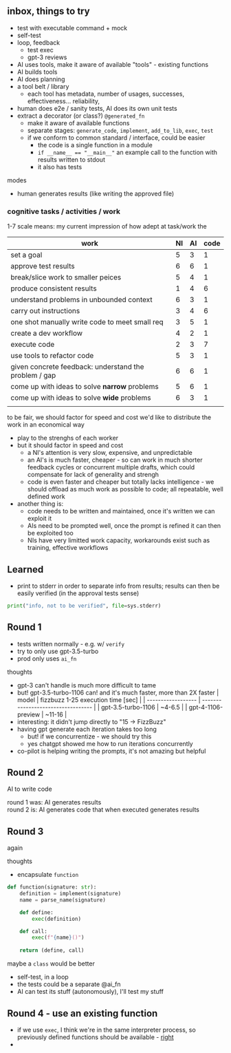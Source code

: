 ## inbox, things to try

- test with executable command + mock
- self-test
- loop, feedback
  - test exec
  - gpt-3 reviews
- AI uses tools, make it aware of available "tools" - existing functions
- AI builds tools
- AI does planning
- a tool belt / library
  - each tool has metadata, number of usages, successes, effectiveness... reliability, 
- human does e2e / sanity tests, AI does its own unit tests
- extract a decorator (or class?) `@generated_fn`
  - make it aware of available functions
  - separate stages: `generate_code`, `implement`, `add_to_lib`, `exec`, `test`
  - if we conform to common standard / interface, could be easier
    - the code is a single function in a module
    - `if __name__ == "__main__"` an example call to the function with results written to stdout
    - it also has tests

modes
- human generates results (like writing the approved file)

### cognitive tasks / activities / work

1-7 scale means: my current impression of how adept at task/work the 



| work                                                  | NI  | AI  | code |
| ----------------------------------------------------- | --- | --- | ---- |
| set a goal                                            | 5   | 3   | 1    |
| approve test results                                  | 6   | 6   | 1    |
| break/slice work to smaller peices                    | 5   | 4   | 1    |
| produce consistent results                            | 1   | 4   | 6    |
| understand problems in unbounded context              | 6   | 3   | 1    |
| carry out instructions                                | 3   | 4   | 6    |
| one shot manually write code to meet small req        | 3   | 5   | 1    |
| create a dev workflow                                 | 4   | 2   | 1    |
| execute code                                          | 2   | 3   | 7    |
| use tools to refactor code                            | 5   | 3   | 1    |
| given concrete feedback: understand the problem / gap | 6   | 6   | 1    |
| come up with ideas to solve **narrow** problems       | 5   | 6   | 1    |
| come up with ideas to solve **wide** problems         | 6   | 3   | 1    |
|                                                       |     |     |      |

to be fair, we should factor for speed and cost
we'd like to distribute the work in an economical way
- play to the strenghs of each worker
- but it should factor in speed and cost
  - a NI's attention is very slow, expensive, and unpredictable
  - an AI's is much faster, cheaper - so can work in much shorter feedback cycles or concurrent multiple drafts, which could compensate for lack of generality and strengh
  - code is even faster and cheaper but totally lacks intelligence - we should offload as much work as possible to code; all repeatable, well defined work
- another thing is:
  - code needs to be written and maintained, once it's written we can exploit it
  - AIs need to be prompted well, once the prompt is refined it can then be exploited too
  - NIs have very limitted work capacity, workarounds exist such as training, effective workflows

## Learned

- print to stderr in order to separate info from results; results can then be easily verified (in the approval tests sense)
```python
print("info, not to be verified", file=sys.stderr)
```

## Round 1

- tests written normally - e.g. w/ `verify`
- try to only use gpt-3.5-turbo
- prod only uses `ai_fn`

thoughts

- gpt-3 can't handle is much more difficult to tame
- but! gpt-3.5-turbo-1106 can! and it's much faster, more than 2X faster
  | model              | fizzbuzz 1-25 execution time [sec] |
  | ------------------ | ---------------------------------- |
  | gpt-3.5-turbo-1106 | ~4-6.5                             |
  | gpt-4-1106-preview | ~11-16                             |
- interesting: it didn't jump directly to "15 -> FizzBuzz"
- having gpt generate each iteration takes too long
  - but! if we concurrentize - we should try this
  - yes chatgpt showed me how to run iterations concurrently
- co-pilot is helping writing the prompts, it's not amazing but helpful

## Round 2

AI to write code

round 1 was: AI generates results  
round 2 is: AI generates code that when executed generates results

## Round 3

again

thoughts

- encapsulate `function`

```python
def function(signature: str):
    definition = implement(signature)
    name = parse_name(signature)

    def define:
        exec(definition)

    def call:
        exec(f"{name}()")
    
    return (define, call)
```

maybe a `class` would be better

- self-test, in a loop
- the tests could be a separate @ai_fn
- AI can test its stuff (autonomously), I'll test my stuff

## Round 4 - use an existing function

- if we use `exec`, I think we're in the same interpreter process, so previously defined functions should be available - [right](./example_exec_uses_defined_function.py)
- 
